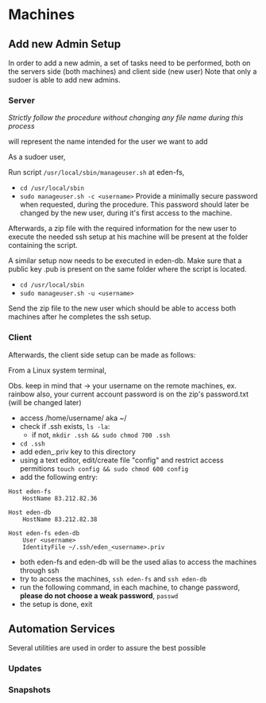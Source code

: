 # Machines

## Add new Admin Setup
In order to add a new admin, a set of tasks need to be performed, both on the servers side (both machines) and client side (new user)
Note that only a sudoer is able to add new admins.

### Server

_Strictly follow the procedure without changing any file name during this process_

<username> will represent the name intended for the user we want to add

As a sudoer user,

Run script ```/usr/local/sbin/manageuser.sh``` at eden-fs,
- ```cd /usr/local/sbin```
- ```sudo manageuser.sh -c <username>```
Provide a minimally secure password when requested, during the procedure.
This password should later be changed by the new user, during it's first access to the machine.

Afterwards, a zip file with the required information for the new user to execute the needed ssh setup at his machine
will be present at the folder containing the script.

A similar setup now needs to be executed in eden-db.
Make sure that a public key <username>.pub is present on the same folder where the script is located.
- ```cd /usr/local/sbin```
- ```sudo manageuser.sh -u <username>```

Send the zip file to the new user which should be able to access both machines after he completes the ssh setup.

### Client
Afterwards, the client side setup can be made as follows:

From a Linux system terminal,

Obs. keep in mind that
<username> -> your username on the remote machines, ex. rainbow
also, your current account password is on the zip's <username> password.txt (will be changed later)

- access /home/username/ aka ~/
- check if .ssh exists, ```ls -la```:
	- if not, ```mkdir .ssh && sudo chmod 700 .ssh```
- ```cd .ssh```
- add eden_<username>.priv key to this directory
- using a text editor, edit/create file "config" and restrict access permitions ```touch config && sudo chmod 600 config```
- add the following entry:
```
Host eden-fs
	HostName 83.212.82.36

Host eden-db
	HostName 83.212.82.38

Host eden-fs eden-db
	User <username>
	IdentityFile ~/.ssh/eden_<username>.priv
```
- both eden-fs and eden-db will be the used alias to access the machines through ssh
- try to access the machines, ```ssh eden-fs``` and ```ssh eden-db```
- run the following command, in each machine, to change password, __please do not choose a weak password__, ```passwd```
- the setup is done, exit

## Automation Services

Several utilities are used in order to assure the best possible 

### Updates

### Snapshots
